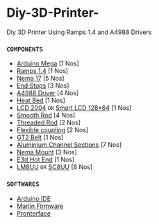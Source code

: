 # Diy-3D-Printer-
Diy 3D Printer Using Ramps 1.4 and A4988 Drivers

### `COMPONENTS`

+ [Arduino Mega](https://www.electronicscomp.com/arduino-mega-2560-r3-india)     [1 Nos]
+ [Ramps 1.4](https://www.electronicscomp.com/ramps-1.4-3d-printer-controller-board-arduino-mega-shield) [1 Nos]
+ [Nema 17](https://bit.ly/3jQbJS7) [5 Nos] 
+ [End Stops](https://robu.in/product/cnc-3d-printer-mech-endstop-switch/) [3 Nos]
+ [A4988 Driver](https://robu.in/product/a4988-driver-stepper-motor-driver-standard-quality/) [4 Nos]
+ [Heat Bed](https://robu.in/product/reprap-mk2b-3d-printers-dual-power-pcb-heatbed/) [1 Nos]
+ [LCD 2004](https://bit.ly/38N1mId)   `OR`  [Smart LCD 128*64](https://robu.in/product/3d-printer-12864-smart-lcd-controller-ramps-1-4/) [1 Nos]
+ [Smooth Rod](https://robu.in/product/380-mm-long-chrome-plated-smooth-rod-diameter-8-mm/) [4 Nos]
+ [Threaded Rod](https://www.amazon.in/1000mm-Stainless-Steel-Threaded-Screw/dp/B07415XFF7) [2 Nos]
+ [Flexible coupling](https://robu.in/product/flexible-coupling-od25mm-x-l32mm-bore6x6mm-zrb-25x32/) [2 Nos]
+ [GT2 Belt](https://amzn.to/3jUMJZD) [1 Nos]
+ [Aluminium Channel Sections](https://amzn.to/3yTWYC1) [7 Nos]
+ [Nema Mount](https://bit.ly/3EenslA) [3 Nos]
+ [E3d Hot End](https://bit.ly/2X70VXe) [1 Nos]
+ [LM8UU](https://bit.ly/2Xgupln) `OR` [SC8UU](https://bit.ly/3hphlRz) [8 Nos]


### `SOFTWARES`

+ [Arduino IDE](https://www.arduino.cc/en/software)
+ [Marlin Firmware](https://marlinfw.org/)
+ [Pronterface](https://marlinfw.org)

